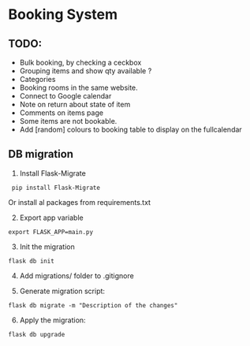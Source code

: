 # Booking System


## TODO:
* Bulk booking, by checking a ceckbox
* Grouping items and show qty available ?
* Categories
* Booking rooms in the same website.
* Connect to Google calendar
* Note on return about state of item
* Comments on items page
* Some items are not bookable.
* Add [random] colours to booking table to display on the fullcalendar




## DB migration

1. Install Flask-Migrate

` pip install Flask-Migrate`

Or install al packages from requirements.txt

2. Export app variable

`export FLASK_APP=main.py`

3. Init the migration

`flask db init`

4. Add migrations/ folder to .gitignore

5. Generate migration script:

`flask db migrate -m "Description of the changes"`

6. Apply the migration:

`flask db upgrade`